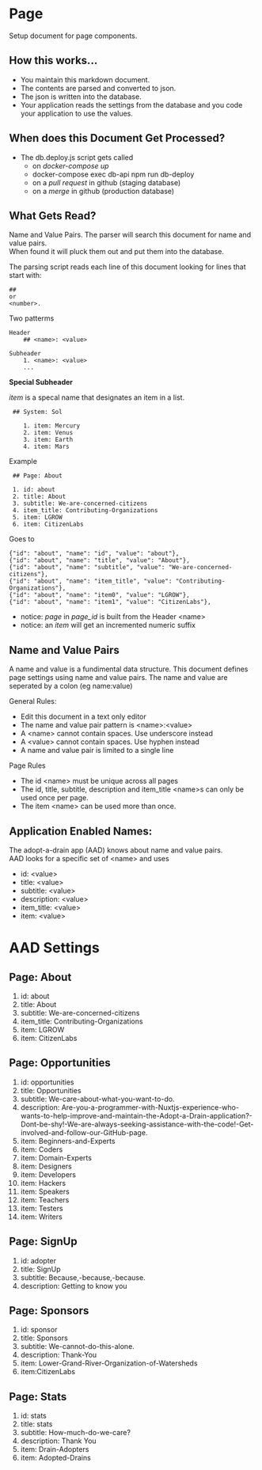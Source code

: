 
# Page
Setup document for page components.

## How this works...
* You maintain this markdown document. 
* The contents are parsed and converted to json.
* The json is written into the database.
* Your application reads the settings from the database and you code your application to use the values.

## When does this Document Get Processed?
* The db.deploy.js script gets called 
  * on _docker-compose up_
  * docker-compose exec db-api npm run db-deploy
  * on a _pull request_ in github (staging database)
  * on a _merge_ in github (production database)

## What Gets Read?
Name and Value Pairs.
The parser will search this document for name and value pairs.  
When found it will pluck them out and put them into the database.

The parsing script reads each line of this document looking for lines that start with:
    
    ##
    or
    <number>.  

    
Two patterms
```
Header
    ## <name>: <value>
    
Subheader        
    1. <name>: <value>
    ...
```
__Special Subheader__

_item_ is a specal name that designates an item in a list. 
```
 ## System: Sol
 
    1. item: Mercury
    2. item: Venus
    3. item: Earth
    4. item: Mars

```

Example
```
 ## Page: About

 1. id: about
 2. title: About
 3. subtitle: We-are-concerned-citizens
 4. item_title: Contributing-Organizations
 5. item: LGROW
 6. item: CitizenLabs

```
Goes to 
```
{"id": "about", "name": "id", "value": "about"},
{"id": "about", "name": "title", "value": "About"},
{"id": "about", "name": "subtitle", "value": "We-are-concerned-citizens"},
{"id": "about", "name": "item_title", "value": "Contributing-Organizations"},
{"id": "about", "name": "item0", "value": "LGROW"},
{"id": "about", "name": "item1", "value": "CitizenLabs"},

```
* notice: _page_ in _page_id_ is built from the Header \<name> 
* notice: an _item_ will get an incremented numeric suffix

## Name and Value Pairs
A name and value is a fundimental data structure. 
This document defines page settings using name and value pairs.
The name and value are seperated by a colon (eg name:value) 

General Rules:

* Edit this document in a text only editor
* The name and value pair pattern is \<name>:\<value>
* A \<name> cannot contain spaces. Use underscore instead
* A \<value> cannot contain spaces. Use hyphen instead
* A name and value pair is limited to a single line

Page Rules

* The id \<name> must be unique across all pages
* The id, title, subtitle, description and item_title \<name>s can only be used once per page.
* The item \<name> can be used more than once.

## Application Enabled Names:

The adopt-a-drain app (AAD) knows about name and value pairs.  
AAD looks for a specific set of \<name> and uses  

* id: \<value>
* title: \<value>
* subtitle: \<value>
* description: \<value>
* item_title: \<value>
* item: \<value>

# AAD Settings

## Page: About

1. id: about
2. title: About
3. subtitle: We-are-concerned-citizens
4. item_title: Contributing-Organizations
5. item: LGROW
6. item: CitizenLabs

## Page:  Opportunities

1. id: opportunities
2. title: Opportunities
3. subtitle: We-care-about-what-you-want-to-do.
4. description: Are-you-a-programmer-with-Nuxtjs-experience-who-wants-to-help-improve-and-maintain-the-Adopt-a-Drain-application?-Dont-be-shy!-We-are-always-seeking-assistance-with-the-code!-Get-involved-and-follow-our-GitHub-page.
5. item: Beginners-and-Experts 
6. item: Coders
7. item: Domain-Experts 
8. item: Designers
9. item: Developers 
10. item: Hackers
11. item: Speakers
12. item: Teachers
13. item: Testers
14. item: Writers

## Page: SignUp

1. id: adopter 
2. title: SignUp
3. subtitle: Because,-because,-because.
4. description: Getting to know you

## Page: Sponsors

1. id: sponsor
2. title: Sponsors
3. subtitle: We-cannot-do-this-alone.
4. description: Thank-You
5. item: Lower-Grand-River-Organization-of-Watersheds
6. item:CitizenLabs

## Page: Stats

1. id: stats
2. title: stats
3. subtitle: How-much-do-we-care?
4. description: Thank You
5. item: Drain-Adopters
6. item: Adopted-Drains

